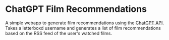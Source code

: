 # ChatGPT Film Recommendations

A simple webapp to generate film recommendations using the [ChatGPT API](https://platform.openai.com/docs/guides/chat). Takes a letterboxd username and generates a list of film recommendations based on the RSS feed of the user's watched films.
